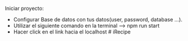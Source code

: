 Iniciar proyecto:
 - Configurar Base de datos con tus datos(user, password, database ...).
 - Utilizar el siguiente comando en la terminal --> npm run start 
 - Hacer click en el link hacia el localhost
#   i R e c i p e  
 
